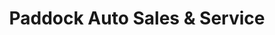 ---
title: "Paddock Auto Sales & Service"
url: /starkville/paddock-auto-sales-and-service/
shop: car repair
---